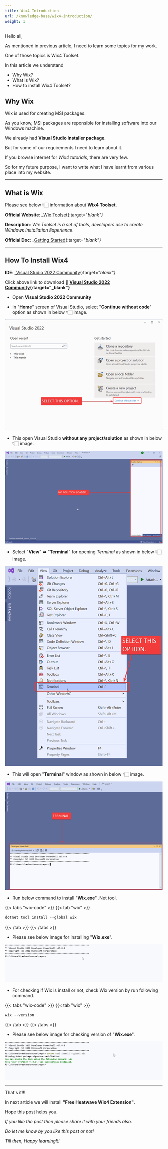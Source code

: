 ```yaml
---
title: Wix4 Introduction
url: /knowledge-base/wix4-introduction/
weight: 1
---
```


Hello all,

As mentioned in previous article, I need to learn some topics for my work.

One of those topics is Wix4 Toolset.

In this article we understand

- Why Wix?
- What is Wix?
- How to install Wix4 Toolset?


## Why Wix

Wix is used for creating MSI packages.

As you know, MSI packages are reponsible for installing software into our Windows machine.

We already had **Visual Studio Installer package**.

But for some of our requirements I need to learn about it.

If you browse internet for *Wix4 tutorials*, there are very few.

So for my future purpose, I want to write what I have learnt from various place into my website.

---

## What is Wix

Please see below 👇🏻 information about **Wix4 Toolset**.

**Official Website**: _[Wix Toolset](https://wixtoolset.org/){:target="_blank"}_

**Description**: _Wix Toolset is a set of tools, developers use to create Windows Installation Experience_.

**Official Doc**: _[Getting Started](https://wixtoolset.org/docs/intro/){:target="_blank"}_

---

## How To Install Wix4

**IDE**: _[Visual Studio 2022 Community](https://visualstudio.microsoft.com/vs/community/){:target="_blank"}_

Click above link to download 🚀 **[Visual Studio 2022 Community](https://visualstudio.microsoft.com/vs/community/){:target="_blank"}**

- Open **Visual Studio 2022 Community**

- In "**Home**" screen of Visual Studio, select "**Continue without code**" option as shown in below 👇🏻 image.

[![conitnue-without-code](wix4-introduction/conitnue-without-code.png)](wix4-introduction/conitnue-without-code.png)

- This open Visual Studio **without any project/solution** as shown in below 👇🏻 image.

[![visual-studio-without-solution](wix4-introduction/visual-studio-without-solution.png)](wix4-introduction/visual-studio-without-solution.png)

- Select "**View**" ➡️ "**Terminal**" for opening _Terminal_ as shown in below 👇🏻 image.

[![open-terminal](wix4-introduction/open-terminal.png)](wix4-introduction/open-terminal.png)

- This will open "**Terminal**" window as shown in below 👇🏻 image.

[![terminal-window](wix4-introduction/terminal-window.png)](wix4-introduction/terminal-window.png)

- Run below command to install "**Wix.exe**" .Net tool.

{{< tabs "wix-code" >}}
{{< tab "wix" >}}

```powershell {lineNos=true lineNoStart=1}
dotnet tool install --global wix
```

{{< /tab >}}
{{< /tabs >}}

- Please see below image for installing "**Wix.exe**".

[![install-wix-toolset](wix4-introduction/install-wix-toolset.gif)](wix4-introduction/install-wix-toolset.gif)

- For checking if Wix is install or not, check Wix version by run following command.

{{< tabs "wix-code" >}}
{{< tab "wix" >}}

```powershell {lineNos=true lineNoStart=1}
wix --version
```

{{< /tab >}}
{{< /tabs >}}

- Please see below image for checking version of "**Wix.exe**".

[![check-wix-version](wix4-introduction/check-wix-version.gif)](wix4-introduction/check-wix-version.gif)

---

That's it!!! 

In next article we will install **"Free Heatwave Wix4 Extension"**.

Hope this post helps you.

*If you like the post then please share it with your friends also.*

*Do let me know by you like this post or not!*

*Till then, Happy learning!!!*